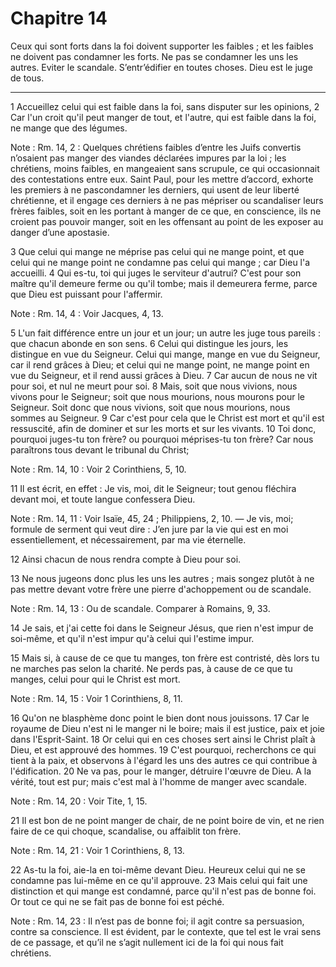 # Chapitre 14

Ceux qui sont forts dans la foi doivent supporter les faibles ; et les faibles ne doivent pas condamner les forts.
Ne pas se condamner les uns les autres.
Eviter le scandale.
S’entr’édifier en toutes choses.
Dieu est le juge de tous.

***

1 Accueillez celui qui est faible dans la foi, sans disputer sur les opinions, 2 Car l'un croit qu'il peut manger de tout, et l'autre, qui est faible dans la foi, ne mange que des légumes.

<span class="bible-note">Note : </span> Rm. 14, 2 : Quelques chrétiens faibles d’entre les Juifs convertis n’osaient pas manger des viandes déclarées impures par la loi ; les chrétiens, moins faibles, en mangeaient sans scrupule, ce qui occasionnait des contestations entre eux. Saint Paul, pour les mettre d’accord, exhorte les premiers à ne pascondamner les derniers, qui usent de leur liberté chrétienne, et il engage ces derniers à ne pas mépriser ou scandaliser leurs frères faibles, soit en les portant à manger de ce que, en conscience, ils ne croient pas pouvoir manger, soit en les offensant au point de les exposer au danger d’une apostasie.

3 Que celui qui mange ne méprise pas celui qui ne mange point, et que celui qui ne mange point ne condamne pas celui qui mange ; car Dieu l'a accueilli. 4 Qui es-tu, toi qui juges le serviteur d'autrui? C'est pour son maître qu'il demeure ferme ou qu'il tombe; mais il demeurera ferme, parce que Dieu est puissant pour l'affermir.

<span class="bible-note">Note : </span> Rm. 14, 4 : Voir Jacques, 4, 13.

5 L'un fait différence entre un jour et un jour; un autre les juge tous pareils : que chacun abonde en son sens. 6 Celui qui distingue les jours, les distingue en vue du Seigneur. Celui qui mange, mange en vue du Seigneur, car il rend grâces à Dieu; et celui qui ne mange point, ne mange point en vue du Seigneur, et il rend aussi grâces à Dieu. 7 Car aucun de nous ne vit pour soi, et nul ne meurt pour soi. 8 Mais, soit que nous vivions, nous vivons pour le Seigneur; soit que nous mourions, nous mourons pour le Seigneur. Soit donc que nous vivions, soit que nous mourions, nous sommes au Seigneur. 9 Car c'est pour cela que le Christ est mort et qu'il est ressuscité, afin de dominer et sur les morts et sur les vivants. 10 Toi donc, pourquoi juges-tu ton frère? ou pourquoi méprises-tu ton frère? Car nous paraîtrons tous devant le tribunal du Christ;

<span class="bible-note">Note : </span> Rm. 14, 10 : Voir 2 Corinthiens, 5, 10.

11 Il est écrit, en effet : Je vis, moi, dit le Seigneur; tout genou fléchira devant moi, et toute langue confessera Dieu.

<span class="bible-note">Note : </span> Rm. 14, 11 : Voir Isaïe, 45, 24 ; Philippiens, 2, 10. ― Je vis, moi; formule de serment qui veut dire : J’en jure par la vie qui est en moi essentiellement, et nécessairement, par ma vie éternelle.

12 Ainsi chacun de nous rendra compte à Dieu pour soi.


13 Ne nous jugeons donc plus les uns les autres ; mais songez plutôt à ne pas mettre devant votre frère une pierre d'achoppement ou de scandale.

<span class="bible-note">Note : </span> Rm. 14, 13 : Ou de scandale. Comparer à Romains, 9, 33.

14 Je sais, et j'ai cette foi dans le Seigneur Jésus, que rien n'est impur de soi-même, et qu'il n'est impur qu'à celui qui l'estime impur.


15 Mais si, à cause de ce que tu manges, ton frère est contristé, dès lors tu ne marches pas selon la charité. Ne perds pas, à cause de ce que tu manges, celui pour qui le Christ est mort.

<span class="bible-note">Note : </span> Rm. 14, 15 : Voir 1 Corinthiens, 8, 11.

16 Qu'on ne blasphème donc point le bien dont nous jouissons. 17 Car le royaume de Dieu n'est ni le manger ni le boire; mais il est justice, paix et joie dans l'Esprit-Saint. 18 Or celui qui en ces choses sert ainsi le Christ plaît à Dieu, et est approuvé des hommes. 19 C'est pourquoi, recherchons ce qui tient à la paix, et observons à l'égard les uns des autres ce qui contribue à l'édification. 20 Ne va pas, pour le manger, détruire l'œuvre de Dieu. A la vérité, tout est pur; mais c'est mal à l'homme de manger avec scandale.

<span class="bible-note">Note : </span> Rm. 14, 20 : Voir Tite, 1, 15.

21 Il est bon de ne point manger de chair, de ne point boire de vin, et ne rien faire de ce qui choque, scandalise, ou affaiblit ton frère.

<span class="bible-note">Note : </span> Rm. 14, 21 : Voir 1 Corinthiens, 8, 13.

22 As-tu la foi, aie-la en toi-même devant Dieu. Heureux celui qui ne se condamne pas lui-même en ce qu'il approuve. 23 Mais celui qui fait une distinction et qui mange est condamné, parce qu'il n'est pas de bonne foi. Or tout ce qui ne se fait pas de bonne foi est péché.

<span class="bible-note">Note : </span> Rm. 14, 23 : Il n’est pas de bonne foi; il agit contre sa persuasion, contre sa conscience. Il est évident, par le contexte, que tel est le vrai sens de ce passage, et qu’il ne s’agit nullement ici de la foi qui nous fait chrétiens.

